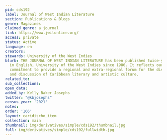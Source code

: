 ```yaml
---
pid: cds192
label: Journal of West Indian Literature
section: Publications & Blogs
genre: Magazines
claimed_genre: a journal
link: https://www.jwilonline.org/
access: private
status: Active
language: en
creators:
stewards: University of the West Indies
blurb: THE JOURNAL OF WEST INDIAN LITERATURE has been published twice-yearly by Literatures
  in English, University of the West Indies since 1986. It reflects our continued
  commitment to provide a regional and extra-regional forum for the dissemination
  and discussion of Caribbean literary and artistic culture.
related_to:
sub_collections:
open_data:
added_by: Kelly Baker Josephs
twitter: "@kbjosephs"
census_year: '2021'
notes:
order: '166'
layout: caridischo_item
collection: main
thumbnail: img/derivatives/simple/cds192/thumbnail.jpg
full: img/derivatives/simple/cds192/fullwidth.jpg
---
```

